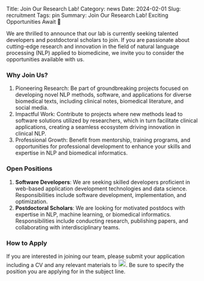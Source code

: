 Title: Join Our Research Lab!
Category: news
Date: 2024-02-01
Slug: recruitment
Tags: pin
Summary: Join Our Research Lab! Exciting Opportunities Await 🔬


We are thrilled to announce that our lab is currently seeking talented developers and postdoctoral scholars to join. If you are passionate about cutting-edge research and innovation in the field of natural language processing (NLP) applied to biomedicine, we invite you to consider the opportunities available with us.

### Why Join Us?

1. Pioneering Research: Be part of groundbreaking projects focused on developing novel NLP methods, software, and applications for diverse biomedical texts, including clinical notes, biomedical literature, and social media.
2. Impactful Work: Contribute to projects where new methods lead to software solutions utilized by researchers, which in turn facilitate clinical applications, creating a seamless ecosystem driving innovation in clinical NLP.
3. Professional Growth: Benefit from mentorship, training programs, and opportunities for professional development to enhance your skills and expertise in NLP and biomedical informatics.


### Open Positions


1. **Software Developers**: We are seeking skilled developers proficient in web-based application development technologies and data science. Responsibilities include software development, implementation, and optimization.
2. **Postdoctoral Scholars**: We are looking for motivated postdocs with expertise in NLP, machine learning, or biomedical informatics. Responsibilities include conducting research, publishing papers, and collaborating with interdisciplinary teams.


### How to Apply

If you are interested in joining our team, please submit your application including a CV and any relevant materials to <img src="../theme/img/email.jpg" height="20px">. Be sure to specify the position you are applying for in the subject line.